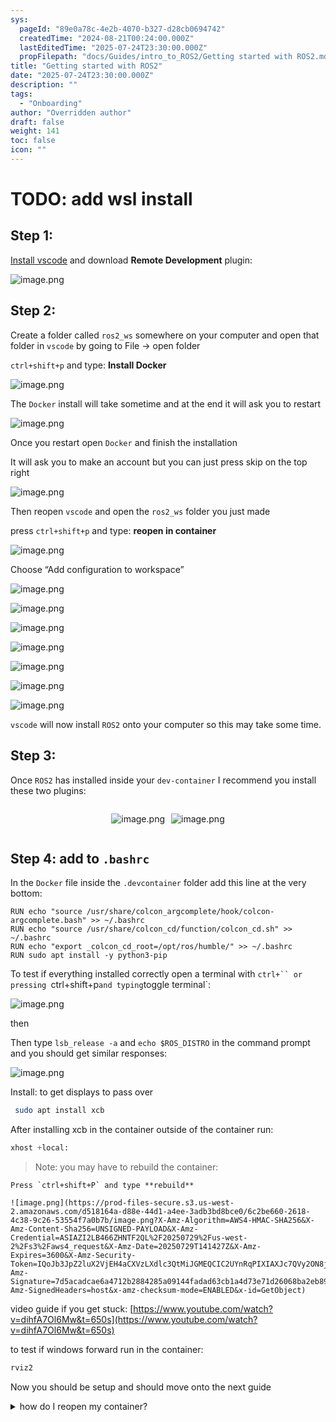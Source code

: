 ```yaml
---
sys:
  pageId: "89e0a78c-4e2b-4070-b327-d28cb0694742"
  createdTime: "2024-08-21T00:24:00.000Z"
  lastEditedTime: "2025-07-24T23:30:00.000Z"
  propFilepath: "docs/Guides/intro_to_ROS2/Getting started with ROS2.md"
title: "Getting started with ROS2"
date: "2025-07-24T23:30:00.000Z"
description: ""
tags:
  - "Onboarding"
author: "Overridden author"
draft: false
weight: 141
toc: false
icon: ""
---
```


# TODO: add wsl install

## Step 1:

[Install vscode](https://code.visualstudio.com/download) and download **Remote Development** plugin:

![image.png](https://prod-files-secure.s3.us-west-2.amazonaws.com/d518164a-d88e-44d1-a4ee-3adb3bd8bce0/efb52993-1881-4a40-b95e-6f020334f022/image.png?X-Amz-Algorithm=AWS4-HMAC-SHA256&X-Amz-Content-Sha256=UNSIGNED-PAYLOAD&X-Amz-Credential=ASIAZI2LB466VTDMYPXH%2F20250729%2Fus-west-2%2Fs3%2Faws4_request&X-Amz-Date=20250729T141420Z&X-Amz-Expires=3600&X-Amz-Security-Token=IQoJb3JpZ2luX2VjEH4aCXVzLXdlc3QtMiJHMEUCIQCPd%2FjQBjhyzadFWCTgH2Kdi6FhXnd64N7aQ4pKv88sOQIgYUZBQlalE6%2F6N6qqwWpNtdI9dQAn5ImzRQ4WPGgEbogqiAQIp%2F%2F%2F%2F%2F%2F%2F%2F%2F%2F%2FARAAGgw2Mzc0MjMxODM4MDUiDCOCHNT4wtKzvwt8fircA0l0de1AxskK2JUKAzfR6jtJUEXE4XFCMDOZRS5xoMiEteyyN9LRVCaApTXCDFOulnAY%2Ft6%2F6y3RlGE7%2Bdy1kPL3CkxBPc7dkyXPpi8%2F4g9Zevt5MLn%2F5gVlzgprD1asUZ7FMGxsVlnXxGnVVLLMrtZM%2FzMjMtmeaGLUubRRfLcVuzagEyGyf9l9LbDxx7Y%2FNVosO%2BuQfEbuP8tfnfODDUA%2FS98LNY%2F%2FN%2BzzssmqnJM7rddhMFtQulxGNlvTC9wEyt0xBVzOAX7BZM8bqwvuPvMFDjMre1RI0%2BlYJbOI%2BWHMPmYZdhKrllJiocu0SCc%2FpkhCgVKvtAxzbwxmq3upI5n4EamAKr5H5Ukr%2F%2FG2UQQh%2FaYPRcsSWhTRJY2ixRUkFayvjrMG%2FukVmGq%2BJPK8FAQS5CuIshuw4mtfdrkbkppnEIHQnBF%2BC56CLmsL1EH9gOf5eG9lj62XlndUPYjnqAmrFlo0miW6Krzs1Xccstvs3G8HeYpTx%2F%2FckgLuV8e9uImGHG4P%2FZJHPhwuqJIiT9DZ4VtF71LoANg3U0tzoSs2qw12ki0dQKDUJsRcJ1UyvWIYuZms44JbZshIbOxDEnHZismTg7ikg9sOR67r3N6inV8XCn7m0pTv34rrMKyZo8QGOqUBQXgiTHbPANIH%2FYNLG5Wm5XdAnpsNMAjLAkZ5f%2BVusTVdkiXU8xD%2F0fbwf2jp0%2FhD8iDT3qSA2nSToPibUumQaf%2B8Qy1yZE26%2FMw566qAy1duWhhgZJWxS4Kyo0GtmCdznBEb6FUlXA1ncGSTWcIX1ejq6FIssLxir0%2FFb6zJMmcBW4E5O0xFfJrrXWcnQraaGknLYFFDC%2BmxrGWVukFVtH5qOXcS&X-Amz-Signature=543c511e8fb9f3f6e034026c916c60ad7b2270815bbb6eb466464ba223da3473&X-Amz-SignedHeaders=host&x-amz-checksum-mode=ENABLED&x-id=GetObject)

## Step 2:

Create a folder called `ros2_ws` somewhere on your computer and open that folder in `vscode` by going to File → open folder 

`ctrl+shift+p` and type: **Install Docker**

![image.png](https://prod-files-secure.s3.us-west-2.amazonaws.com/d518164a-d88e-44d1-a4ee-3adb3bd8bce0/2269dc0e-1cd5-47ff-bceb-c04ad9b2eab0/image.png?X-Amz-Algorithm=AWS4-HMAC-SHA256&X-Amz-Content-Sha256=UNSIGNED-PAYLOAD&X-Amz-Credential=ASIAZI2LB466VTDMYPXH%2F20250729%2Fus-west-2%2Fs3%2Faws4_request&X-Amz-Date=20250729T141420Z&X-Amz-Expires=3600&X-Amz-Security-Token=IQoJb3JpZ2luX2VjEH4aCXVzLXdlc3QtMiJHMEUCIQCPd%2FjQBjhyzadFWCTgH2Kdi6FhXnd64N7aQ4pKv88sOQIgYUZBQlalE6%2F6N6qqwWpNtdI9dQAn5ImzRQ4WPGgEbogqiAQIp%2F%2F%2F%2F%2F%2F%2F%2F%2F%2F%2FARAAGgw2Mzc0MjMxODM4MDUiDCOCHNT4wtKzvwt8fircA0l0de1AxskK2JUKAzfR6jtJUEXE4XFCMDOZRS5xoMiEteyyN9LRVCaApTXCDFOulnAY%2Ft6%2F6y3RlGE7%2Bdy1kPL3CkxBPc7dkyXPpi8%2F4g9Zevt5MLn%2F5gVlzgprD1asUZ7FMGxsVlnXxGnVVLLMrtZM%2FzMjMtmeaGLUubRRfLcVuzagEyGyf9l9LbDxx7Y%2FNVosO%2BuQfEbuP8tfnfODDUA%2FS98LNY%2F%2FN%2BzzssmqnJM7rddhMFtQulxGNlvTC9wEyt0xBVzOAX7BZM8bqwvuPvMFDjMre1RI0%2BlYJbOI%2BWHMPmYZdhKrllJiocu0SCc%2FpkhCgVKvtAxzbwxmq3upI5n4EamAKr5H5Ukr%2F%2FG2UQQh%2FaYPRcsSWhTRJY2ixRUkFayvjrMG%2FukVmGq%2BJPK8FAQS5CuIshuw4mtfdrkbkppnEIHQnBF%2BC56CLmsL1EH9gOf5eG9lj62XlndUPYjnqAmrFlo0miW6Krzs1Xccstvs3G8HeYpTx%2F%2FckgLuV8e9uImGHG4P%2FZJHPhwuqJIiT9DZ4VtF71LoANg3U0tzoSs2qw12ki0dQKDUJsRcJ1UyvWIYuZms44JbZshIbOxDEnHZismTg7ikg9sOR67r3N6inV8XCn7m0pTv34rrMKyZo8QGOqUBQXgiTHbPANIH%2FYNLG5Wm5XdAnpsNMAjLAkZ5f%2BVusTVdkiXU8xD%2F0fbwf2jp0%2FhD8iDT3qSA2nSToPibUumQaf%2B8Qy1yZE26%2FMw566qAy1duWhhgZJWxS4Kyo0GtmCdznBEb6FUlXA1ncGSTWcIX1ejq6FIssLxir0%2FFb6zJMmcBW4E5O0xFfJrrXWcnQraaGknLYFFDC%2BmxrGWVukFVtH5qOXcS&X-Amz-Signature=df03db55a3adf6f0b63d38769bef68721542bea499eea797a433c14b87627c43&X-Amz-SignedHeaders=host&x-amz-checksum-mode=ENABLED&x-id=GetObject)

The `Docker` install will take sometime and at the end it will ask you to restart

![image.png](https://prod-files-secure.s3.us-west-2.amazonaws.com/d518164a-d88e-44d1-a4ee-3adb3bd8bce0/ed233f78-be33-4b1f-b89c-9c346c0e961e/image.png?X-Amz-Algorithm=AWS4-HMAC-SHA256&X-Amz-Content-Sha256=UNSIGNED-PAYLOAD&X-Amz-Credential=ASIAZI2LB466VTDMYPXH%2F20250729%2Fus-west-2%2Fs3%2Faws4_request&X-Amz-Date=20250729T141420Z&X-Amz-Expires=3600&X-Amz-Security-Token=IQoJb3JpZ2luX2VjEH4aCXVzLXdlc3QtMiJHMEUCIQCPd%2FjQBjhyzadFWCTgH2Kdi6FhXnd64N7aQ4pKv88sOQIgYUZBQlalE6%2F6N6qqwWpNtdI9dQAn5ImzRQ4WPGgEbogqiAQIp%2F%2F%2F%2F%2F%2F%2F%2F%2F%2F%2FARAAGgw2Mzc0MjMxODM4MDUiDCOCHNT4wtKzvwt8fircA0l0de1AxskK2JUKAzfR6jtJUEXE4XFCMDOZRS5xoMiEteyyN9LRVCaApTXCDFOulnAY%2Ft6%2F6y3RlGE7%2Bdy1kPL3CkxBPc7dkyXPpi8%2F4g9Zevt5MLn%2F5gVlzgprD1asUZ7FMGxsVlnXxGnVVLLMrtZM%2FzMjMtmeaGLUubRRfLcVuzagEyGyf9l9LbDxx7Y%2FNVosO%2BuQfEbuP8tfnfODDUA%2FS98LNY%2F%2FN%2BzzssmqnJM7rddhMFtQulxGNlvTC9wEyt0xBVzOAX7BZM8bqwvuPvMFDjMre1RI0%2BlYJbOI%2BWHMPmYZdhKrllJiocu0SCc%2FpkhCgVKvtAxzbwxmq3upI5n4EamAKr5H5Ukr%2F%2FG2UQQh%2FaYPRcsSWhTRJY2ixRUkFayvjrMG%2FukVmGq%2BJPK8FAQS5CuIshuw4mtfdrkbkppnEIHQnBF%2BC56CLmsL1EH9gOf5eG9lj62XlndUPYjnqAmrFlo0miW6Krzs1Xccstvs3G8HeYpTx%2F%2FckgLuV8e9uImGHG4P%2FZJHPhwuqJIiT9DZ4VtF71LoANg3U0tzoSs2qw12ki0dQKDUJsRcJ1UyvWIYuZms44JbZshIbOxDEnHZismTg7ikg9sOR67r3N6inV8XCn7m0pTv34rrMKyZo8QGOqUBQXgiTHbPANIH%2FYNLG5Wm5XdAnpsNMAjLAkZ5f%2BVusTVdkiXU8xD%2F0fbwf2jp0%2FhD8iDT3qSA2nSToPibUumQaf%2B8Qy1yZE26%2FMw566qAy1duWhhgZJWxS4Kyo0GtmCdznBEb6FUlXA1ncGSTWcIX1ejq6FIssLxir0%2FFb6zJMmcBW4E5O0xFfJrrXWcnQraaGknLYFFDC%2BmxrGWVukFVtH5qOXcS&X-Amz-Signature=5ad00127fc0a54b6c107e0cfc644b8fa80a2c982eda2a2e7cda11bad9b591dc0&X-Amz-SignedHeaders=host&x-amz-checksum-mode=ENABLED&x-id=GetObject)

Once you restart open `Docker` and finish the installation

It will ask you to make an account but you can just press skip on the top right

![image.png](https://prod-files-secure.s3.us-west-2.amazonaws.com/d518164a-d88e-44d1-a4ee-3adb3bd8bce0/21010ad9-1659-4fd9-9f59-9932a09b2a3d/image.png?X-Amz-Algorithm=AWS4-HMAC-SHA256&X-Amz-Content-Sha256=UNSIGNED-PAYLOAD&X-Amz-Credential=ASIAZI2LB466VTDMYPXH%2F20250729%2Fus-west-2%2Fs3%2Faws4_request&X-Amz-Date=20250729T141420Z&X-Amz-Expires=3600&X-Amz-Security-Token=IQoJb3JpZ2luX2VjEH4aCXVzLXdlc3QtMiJHMEUCIQCPd%2FjQBjhyzadFWCTgH2Kdi6FhXnd64N7aQ4pKv88sOQIgYUZBQlalE6%2F6N6qqwWpNtdI9dQAn5ImzRQ4WPGgEbogqiAQIp%2F%2F%2F%2F%2F%2F%2F%2F%2F%2F%2FARAAGgw2Mzc0MjMxODM4MDUiDCOCHNT4wtKzvwt8fircA0l0de1AxskK2JUKAzfR6jtJUEXE4XFCMDOZRS5xoMiEteyyN9LRVCaApTXCDFOulnAY%2Ft6%2F6y3RlGE7%2Bdy1kPL3CkxBPc7dkyXPpi8%2F4g9Zevt5MLn%2F5gVlzgprD1asUZ7FMGxsVlnXxGnVVLLMrtZM%2FzMjMtmeaGLUubRRfLcVuzagEyGyf9l9LbDxx7Y%2FNVosO%2BuQfEbuP8tfnfODDUA%2FS98LNY%2F%2FN%2BzzssmqnJM7rddhMFtQulxGNlvTC9wEyt0xBVzOAX7BZM8bqwvuPvMFDjMre1RI0%2BlYJbOI%2BWHMPmYZdhKrllJiocu0SCc%2FpkhCgVKvtAxzbwxmq3upI5n4EamAKr5H5Ukr%2F%2FG2UQQh%2FaYPRcsSWhTRJY2ixRUkFayvjrMG%2FukVmGq%2BJPK8FAQS5CuIshuw4mtfdrkbkppnEIHQnBF%2BC56CLmsL1EH9gOf5eG9lj62XlndUPYjnqAmrFlo0miW6Krzs1Xccstvs3G8HeYpTx%2F%2FckgLuV8e9uImGHG4P%2FZJHPhwuqJIiT9DZ4VtF71LoANg3U0tzoSs2qw12ki0dQKDUJsRcJ1UyvWIYuZms44JbZshIbOxDEnHZismTg7ikg9sOR67r3N6inV8XCn7m0pTv34rrMKyZo8QGOqUBQXgiTHbPANIH%2FYNLG5Wm5XdAnpsNMAjLAkZ5f%2BVusTVdkiXU8xD%2F0fbwf2jp0%2FhD8iDT3qSA2nSToPibUumQaf%2B8Qy1yZE26%2FMw566qAy1duWhhgZJWxS4Kyo0GtmCdznBEb6FUlXA1ncGSTWcIX1ejq6FIssLxir0%2FFb6zJMmcBW4E5O0xFfJrrXWcnQraaGknLYFFDC%2BmxrGWVukFVtH5qOXcS&X-Amz-Signature=583e3633c39d726483190143d3ab5047233ae1cf212082fa446da5340b080903&X-Amz-SignedHeaders=host&x-amz-checksum-mode=ENABLED&x-id=GetObject)

Then reopen `vscode` and open the `ros2_ws` folder you just made

press `ctrl+shift+p` and type: **reopen in container**

![image.png](https://prod-files-secure.s3.us-west-2.amazonaws.com/d518164a-d88e-44d1-a4ee-3adb3bd8bce0/4e93b8c2-41ad-488c-8095-c74205196118/image.png?X-Amz-Algorithm=AWS4-HMAC-SHA256&X-Amz-Content-Sha256=UNSIGNED-PAYLOAD&X-Amz-Credential=ASIAZI2LB466VTDMYPXH%2F20250729%2Fus-west-2%2Fs3%2Faws4_request&X-Amz-Date=20250729T141420Z&X-Amz-Expires=3600&X-Amz-Security-Token=IQoJb3JpZ2luX2VjEH4aCXVzLXdlc3QtMiJHMEUCIQCPd%2FjQBjhyzadFWCTgH2Kdi6FhXnd64N7aQ4pKv88sOQIgYUZBQlalE6%2F6N6qqwWpNtdI9dQAn5ImzRQ4WPGgEbogqiAQIp%2F%2F%2F%2F%2F%2F%2F%2F%2F%2F%2FARAAGgw2Mzc0MjMxODM4MDUiDCOCHNT4wtKzvwt8fircA0l0de1AxskK2JUKAzfR6jtJUEXE4XFCMDOZRS5xoMiEteyyN9LRVCaApTXCDFOulnAY%2Ft6%2F6y3RlGE7%2Bdy1kPL3CkxBPc7dkyXPpi8%2F4g9Zevt5MLn%2F5gVlzgprD1asUZ7FMGxsVlnXxGnVVLLMrtZM%2FzMjMtmeaGLUubRRfLcVuzagEyGyf9l9LbDxx7Y%2FNVosO%2BuQfEbuP8tfnfODDUA%2FS98LNY%2F%2FN%2BzzssmqnJM7rddhMFtQulxGNlvTC9wEyt0xBVzOAX7BZM8bqwvuPvMFDjMre1RI0%2BlYJbOI%2BWHMPmYZdhKrllJiocu0SCc%2FpkhCgVKvtAxzbwxmq3upI5n4EamAKr5H5Ukr%2F%2FG2UQQh%2FaYPRcsSWhTRJY2ixRUkFayvjrMG%2FukVmGq%2BJPK8FAQS5CuIshuw4mtfdrkbkppnEIHQnBF%2BC56CLmsL1EH9gOf5eG9lj62XlndUPYjnqAmrFlo0miW6Krzs1Xccstvs3G8HeYpTx%2F%2FckgLuV8e9uImGHG4P%2FZJHPhwuqJIiT9DZ4VtF71LoANg3U0tzoSs2qw12ki0dQKDUJsRcJ1UyvWIYuZms44JbZshIbOxDEnHZismTg7ikg9sOR67r3N6inV8XCn7m0pTv34rrMKyZo8QGOqUBQXgiTHbPANIH%2FYNLG5Wm5XdAnpsNMAjLAkZ5f%2BVusTVdkiXU8xD%2F0fbwf2jp0%2FhD8iDT3qSA2nSToPibUumQaf%2B8Qy1yZE26%2FMw566qAy1duWhhgZJWxS4Kyo0GtmCdznBEb6FUlXA1ncGSTWcIX1ejq6FIssLxir0%2FFb6zJMmcBW4E5O0xFfJrrXWcnQraaGknLYFFDC%2BmxrGWVukFVtH5qOXcS&X-Amz-Signature=0676241c6574961bb96e5a3956718e31f5adbcf2d78ed989f27c6e5d0ceed1b5&X-Amz-SignedHeaders=host&x-amz-checksum-mode=ENABLED&x-id=GetObject)

Choose “Add configuration to workspace”

![image.png](https://prod-files-secure.s3.us-west-2.amazonaws.com/d518164a-d88e-44d1-a4ee-3adb3bd8bce0/9560b282-5060-4989-ba37-97e7b2c22476/image.png?X-Amz-Algorithm=AWS4-HMAC-SHA256&X-Amz-Content-Sha256=UNSIGNED-PAYLOAD&X-Amz-Credential=ASIAZI2LB466VTDMYPXH%2F20250729%2Fus-west-2%2Fs3%2Faws4_request&X-Amz-Date=20250729T141420Z&X-Amz-Expires=3600&X-Amz-Security-Token=IQoJb3JpZ2luX2VjEH4aCXVzLXdlc3QtMiJHMEUCIQCPd%2FjQBjhyzadFWCTgH2Kdi6FhXnd64N7aQ4pKv88sOQIgYUZBQlalE6%2F6N6qqwWpNtdI9dQAn5ImzRQ4WPGgEbogqiAQIp%2F%2F%2F%2F%2F%2F%2F%2F%2F%2F%2FARAAGgw2Mzc0MjMxODM4MDUiDCOCHNT4wtKzvwt8fircA0l0de1AxskK2JUKAzfR6jtJUEXE4XFCMDOZRS5xoMiEteyyN9LRVCaApTXCDFOulnAY%2Ft6%2F6y3RlGE7%2Bdy1kPL3CkxBPc7dkyXPpi8%2F4g9Zevt5MLn%2F5gVlzgprD1asUZ7FMGxsVlnXxGnVVLLMrtZM%2FzMjMtmeaGLUubRRfLcVuzagEyGyf9l9LbDxx7Y%2FNVosO%2BuQfEbuP8tfnfODDUA%2FS98LNY%2F%2FN%2BzzssmqnJM7rddhMFtQulxGNlvTC9wEyt0xBVzOAX7BZM8bqwvuPvMFDjMre1RI0%2BlYJbOI%2BWHMPmYZdhKrllJiocu0SCc%2FpkhCgVKvtAxzbwxmq3upI5n4EamAKr5H5Ukr%2F%2FG2UQQh%2FaYPRcsSWhTRJY2ixRUkFayvjrMG%2FukVmGq%2BJPK8FAQS5CuIshuw4mtfdrkbkppnEIHQnBF%2BC56CLmsL1EH9gOf5eG9lj62XlndUPYjnqAmrFlo0miW6Krzs1Xccstvs3G8HeYpTx%2F%2FckgLuV8e9uImGHG4P%2FZJHPhwuqJIiT9DZ4VtF71LoANg3U0tzoSs2qw12ki0dQKDUJsRcJ1UyvWIYuZms44JbZshIbOxDEnHZismTg7ikg9sOR67r3N6inV8XCn7m0pTv34rrMKyZo8QGOqUBQXgiTHbPANIH%2FYNLG5Wm5XdAnpsNMAjLAkZ5f%2BVusTVdkiXU8xD%2F0fbwf2jp0%2FhD8iDT3qSA2nSToPibUumQaf%2B8Qy1yZE26%2FMw566qAy1duWhhgZJWxS4Kyo0GtmCdznBEb6FUlXA1ncGSTWcIX1ejq6FIssLxir0%2FFb6zJMmcBW4E5O0xFfJrrXWcnQraaGknLYFFDC%2BmxrGWVukFVtH5qOXcS&X-Amz-Signature=f7dce7a5b9400cc8075227f1c04628c80300f667dafed45fb5c984c4c46b1165&X-Amz-SignedHeaders=host&x-amz-checksum-mode=ENABLED&x-id=GetObject)

![image.png](https://prod-files-secure.s3.us-west-2.amazonaws.com/d518164a-d88e-44d1-a4ee-3adb3bd8bce0/2ee63f81-886b-48e8-a553-dc6e5eac99e4/image.png?X-Amz-Algorithm=AWS4-HMAC-SHA256&X-Amz-Content-Sha256=UNSIGNED-PAYLOAD&X-Amz-Credential=ASIAZI2LB466VTDMYPXH%2F20250729%2Fus-west-2%2Fs3%2Faws4_request&X-Amz-Date=20250729T141420Z&X-Amz-Expires=3600&X-Amz-Security-Token=IQoJb3JpZ2luX2VjEH4aCXVzLXdlc3QtMiJHMEUCIQCPd%2FjQBjhyzadFWCTgH2Kdi6FhXnd64N7aQ4pKv88sOQIgYUZBQlalE6%2F6N6qqwWpNtdI9dQAn5ImzRQ4WPGgEbogqiAQIp%2F%2F%2F%2F%2F%2F%2F%2F%2F%2F%2FARAAGgw2Mzc0MjMxODM4MDUiDCOCHNT4wtKzvwt8fircA0l0de1AxskK2JUKAzfR6jtJUEXE4XFCMDOZRS5xoMiEteyyN9LRVCaApTXCDFOulnAY%2Ft6%2F6y3RlGE7%2Bdy1kPL3CkxBPc7dkyXPpi8%2F4g9Zevt5MLn%2F5gVlzgprD1asUZ7FMGxsVlnXxGnVVLLMrtZM%2FzMjMtmeaGLUubRRfLcVuzagEyGyf9l9LbDxx7Y%2FNVosO%2BuQfEbuP8tfnfODDUA%2FS98LNY%2F%2FN%2BzzssmqnJM7rddhMFtQulxGNlvTC9wEyt0xBVzOAX7BZM8bqwvuPvMFDjMre1RI0%2BlYJbOI%2BWHMPmYZdhKrllJiocu0SCc%2FpkhCgVKvtAxzbwxmq3upI5n4EamAKr5H5Ukr%2F%2FG2UQQh%2FaYPRcsSWhTRJY2ixRUkFayvjrMG%2FukVmGq%2BJPK8FAQS5CuIshuw4mtfdrkbkppnEIHQnBF%2BC56CLmsL1EH9gOf5eG9lj62XlndUPYjnqAmrFlo0miW6Krzs1Xccstvs3G8HeYpTx%2F%2FckgLuV8e9uImGHG4P%2FZJHPhwuqJIiT9DZ4VtF71LoANg3U0tzoSs2qw12ki0dQKDUJsRcJ1UyvWIYuZms44JbZshIbOxDEnHZismTg7ikg9sOR67r3N6inV8XCn7m0pTv34rrMKyZo8QGOqUBQXgiTHbPANIH%2FYNLG5Wm5XdAnpsNMAjLAkZ5f%2BVusTVdkiXU8xD%2F0fbwf2jp0%2FhD8iDT3qSA2nSToPibUumQaf%2B8Qy1yZE26%2FMw566qAy1duWhhgZJWxS4Kyo0GtmCdznBEb6FUlXA1ncGSTWcIX1ejq6FIssLxir0%2FFb6zJMmcBW4E5O0xFfJrrXWcnQraaGknLYFFDC%2BmxrGWVukFVtH5qOXcS&X-Amz-Signature=2238c73d612eb05f73a486b69b383087c17fc71a8d87d5d61f19d1ade8cef563&X-Amz-SignedHeaders=host&x-amz-checksum-mode=ENABLED&x-id=GetObject)

![image.png](https://prod-files-secure.s3.us-west-2.amazonaws.com/d518164a-d88e-44d1-a4ee-3adb3bd8bce0/e0fd626c-c8b6-4b2c-95d1-fa4c26514504/image.png?X-Amz-Algorithm=AWS4-HMAC-SHA256&X-Amz-Content-Sha256=UNSIGNED-PAYLOAD&X-Amz-Credential=ASIAZI2LB466VTDMYPXH%2F20250729%2Fus-west-2%2Fs3%2Faws4_request&X-Amz-Date=20250729T141420Z&X-Amz-Expires=3600&X-Amz-Security-Token=IQoJb3JpZ2luX2VjEH4aCXVzLXdlc3QtMiJHMEUCIQCPd%2FjQBjhyzadFWCTgH2Kdi6FhXnd64N7aQ4pKv88sOQIgYUZBQlalE6%2F6N6qqwWpNtdI9dQAn5ImzRQ4WPGgEbogqiAQIp%2F%2F%2F%2F%2F%2F%2F%2F%2F%2F%2FARAAGgw2Mzc0MjMxODM4MDUiDCOCHNT4wtKzvwt8fircA0l0de1AxskK2JUKAzfR6jtJUEXE4XFCMDOZRS5xoMiEteyyN9LRVCaApTXCDFOulnAY%2Ft6%2F6y3RlGE7%2Bdy1kPL3CkxBPc7dkyXPpi8%2F4g9Zevt5MLn%2F5gVlzgprD1asUZ7FMGxsVlnXxGnVVLLMrtZM%2FzMjMtmeaGLUubRRfLcVuzagEyGyf9l9LbDxx7Y%2FNVosO%2BuQfEbuP8tfnfODDUA%2FS98LNY%2F%2FN%2BzzssmqnJM7rddhMFtQulxGNlvTC9wEyt0xBVzOAX7BZM8bqwvuPvMFDjMre1RI0%2BlYJbOI%2BWHMPmYZdhKrllJiocu0SCc%2FpkhCgVKvtAxzbwxmq3upI5n4EamAKr5H5Ukr%2F%2FG2UQQh%2FaYPRcsSWhTRJY2ixRUkFayvjrMG%2FukVmGq%2BJPK8FAQS5CuIshuw4mtfdrkbkppnEIHQnBF%2BC56CLmsL1EH9gOf5eG9lj62XlndUPYjnqAmrFlo0miW6Krzs1Xccstvs3G8HeYpTx%2F%2FckgLuV8e9uImGHG4P%2FZJHPhwuqJIiT9DZ4VtF71LoANg3U0tzoSs2qw12ki0dQKDUJsRcJ1UyvWIYuZms44JbZshIbOxDEnHZismTg7ikg9sOR67r3N6inV8XCn7m0pTv34rrMKyZo8QGOqUBQXgiTHbPANIH%2FYNLG5Wm5XdAnpsNMAjLAkZ5f%2BVusTVdkiXU8xD%2F0fbwf2jp0%2FhD8iDT3qSA2nSToPibUumQaf%2B8Qy1yZE26%2FMw566qAy1duWhhgZJWxS4Kyo0GtmCdznBEb6FUlXA1ncGSTWcIX1ejq6FIssLxir0%2FFb6zJMmcBW4E5O0xFfJrrXWcnQraaGknLYFFDC%2BmxrGWVukFVtH5qOXcS&X-Amz-Signature=08048b14a00c5c5ad16368ed95bf456c5b9a93abc6e070df2d5e8a148478090a&X-Amz-SignedHeaders=host&x-amz-checksum-mode=ENABLED&x-id=GetObject)

![image.png](https://prod-files-secure.s3.us-west-2.amazonaws.com/d518164a-d88e-44d1-a4ee-3adb3bd8bce0/a2e13f50-d2ab-4719-a4c2-7ced634bfc9d/image.png?X-Amz-Algorithm=AWS4-HMAC-SHA256&X-Amz-Content-Sha256=UNSIGNED-PAYLOAD&X-Amz-Credential=ASIAZI2LB466VTDMYPXH%2F20250729%2Fus-west-2%2Fs3%2Faws4_request&X-Amz-Date=20250729T141420Z&X-Amz-Expires=3600&X-Amz-Security-Token=IQoJb3JpZ2luX2VjEH4aCXVzLXdlc3QtMiJHMEUCIQCPd%2FjQBjhyzadFWCTgH2Kdi6FhXnd64N7aQ4pKv88sOQIgYUZBQlalE6%2F6N6qqwWpNtdI9dQAn5ImzRQ4WPGgEbogqiAQIp%2F%2F%2F%2F%2F%2F%2F%2F%2F%2F%2FARAAGgw2Mzc0MjMxODM4MDUiDCOCHNT4wtKzvwt8fircA0l0de1AxskK2JUKAzfR6jtJUEXE4XFCMDOZRS5xoMiEteyyN9LRVCaApTXCDFOulnAY%2Ft6%2F6y3RlGE7%2Bdy1kPL3CkxBPc7dkyXPpi8%2F4g9Zevt5MLn%2F5gVlzgprD1asUZ7FMGxsVlnXxGnVVLLMrtZM%2FzMjMtmeaGLUubRRfLcVuzagEyGyf9l9LbDxx7Y%2FNVosO%2BuQfEbuP8tfnfODDUA%2FS98LNY%2F%2FN%2BzzssmqnJM7rddhMFtQulxGNlvTC9wEyt0xBVzOAX7BZM8bqwvuPvMFDjMre1RI0%2BlYJbOI%2BWHMPmYZdhKrllJiocu0SCc%2FpkhCgVKvtAxzbwxmq3upI5n4EamAKr5H5Ukr%2F%2FG2UQQh%2FaYPRcsSWhTRJY2ixRUkFayvjrMG%2FukVmGq%2BJPK8FAQS5CuIshuw4mtfdrkbkppnEIHQnBF%2BC56CLmsL1EH9gOf5eG9lj62XlndUPYjnqAmrFlo0miW6Krzs1Xccstvs3G8HeYpTx%2F%2FckgLuV8e9uImGHG4P%2FZJHPhwuqJIiT9DZ4VtF71LoANg3U0tzoSs2qw12ki0dQKDUJsRcJ1UyvWIYuZms44JbZshIbOxDEnHZismTg7ikg9sOR67r3N6inV8XCn7m0pTv34rrMKyZo8QGOqUBQXgiTHbPANIH%2FYNLG5Wm5XdAnpsNMAjLAkZ5f%2BVusTVdkiXU8xD%2F0fbwf2jp0%2FhD8iDT3qSA2nSToPibUumQaf%2B8Qy1yZE26%2FMw566qAy1duWhhgZJWxS4Kyo0GtmCdznBEb6FUlXA1ncGSTWcIX1ejq6FIssLxir0%2FFb6zJMmcBW4E5O0xFfJrrXWcnQraaGknLYFFDC%2BmxrGWVukFVtH5qOXcS&X-Amz-Signature=c64eae24315475fc9727682b655f2aca1465ab5be18b815602d3c2850113b171&X-Amz-SignedHeaders=host&x-amz-checksum-mode=ENABLED&x-id=GetObject)

![image.png](https://prod-files-secure.s3.us-west-2.amazonaws.com/d518164a-d88e-44d1-a4ee-3adb3bd8bce0/6cc478ad-aaba-4bf7-9fcc-403277ab896c/image.png?X-Amz-Algorithm=AWS4-HMAC-SHA256&X-Amz-Content-Sha256=UNSIGNED-PAYLOAD&X-Amz-Credential=ASIAZI2LB466VTDMYPXH%2F20250729%2Fus-west-2%2Fs3%2Faws4_request&X-Amz-Date=20250729T141420Z&X-Amz-Expires=3600&X-Amz-Security-Token=IQoJb3JpZ2luX2VjEH4aCXVzLXdlc3QtMiJHMEUCIQCPd%2FjQBjhyzadFWCTgH2Kdi6FhXnd64N7aQ4pKv88sOQIgYUZBQlalE6%2F6N6qqwWpNtdI9dQAn5ImzRQ4WPGgEbogqiAQIp%2F%2F%2F%2F%2F%2F%2F%2F%2F%2F%2FARAAGgw2Mzc0MjMxODM4MDUiDCOCHNT4wtKzvwt8fircA0l0de1AxskK2JUKAzfR6jtJUEXE4XFCMDOZRS5xoMiEteyyN9LRVCaApTXCDFOulnAY%2Ft6%2F6y3RlGE7%2Bdy1kPL3CkxBPc7dkyXPpi8%2F4g9Zevt5MLn%2F5gVlzgprD1asUZ7FMGxsVlnXxGnVVLLMrtZM%2FzMjMtmeaGLUubRRfLcVuzagEyGyf9l9LbDxx7Y%2FNVosO%2BuQfEbuP8tfnfODDUA%2FS98LNY%2F%2FN%2BzzssmqnJM7rddhMFtQulxGNlvTC9wEyt0xBVzOAX7BZM8bqwvuPvMFDjMre1RI0%2BlYJbOI%2BWHMPmYZdhKrllJiocu0SCc%2FpkhCgVKvtAxzbwxmq3upI5n4EamAKr5H5Ukr%2F%2FG2UQQh%2FaYPRcsSWhTRJY2ixRUkFayvjrMG%2FukVmGq%2BJPK8FAQS5CuIshuw4mtfdrkbkppnEIHQnBF%2BC56CLmsL1EH9gOf5eG9lj62XlndUPYjnqAmrFlo0miW6Krzs1Xccstvs3G8HeYpTx%2F%2FckgLuV8e9uImGHG4P%2FZJHPhwuqJIiT9DZ4VtF71LoANg3U0tzoSs2qw12ki0dQKDUJsRcJ1UyvWIYuZms44JbZshIbOxDEnHZismTg7ikg9sOR67r3N6inV8XCn7m0pTv34rrMKyZo8QGOqUBQXgiTHbPANIH%2FYNLG5Wm5XdAnpsNMAjLAkZ5f%2BVusTVdkiXU8xD%2F0fbwf2jp0%2FhD8iDT3qSA2nSToPibUumQaf%2B8Qy1yZE26%2FMw566qAy1duWhhgZJWxS4Kyo0GtmCdznBEb6FUlXA1ncGSTWcIX1ejq6FIssLxir0%2FFb6zJMmcBW4E5O0xFfJrrXWcnQraaGknLYFFDC%2BmxrGWVukFVtH5qOXcS&X-Amz-Signature=087eab184b9639011f6ff22a1becde3f42ca68f221049b48c47607fb13a96346&X-Amz-SignedHeaders=host&x-amz-checksum-mode=ENABLED&x-id=GetObject)

![image.png](https://prod-files-secure.s3.us-west-2.amazonaws.com/d518164a-d88e-44d1-a4ee-3adb3bd8bce0/53255b28-f75e-430f-b9e3-c0ac8577e42b/image.png?X-Amz-Algorithm=AWS4-HMAC-SHA256&X-Amz-Content-Sha256=UNSIGNED-PAYLOAD&X-Amz-Credential=ASIAZI2LB466VTDMYPXH%2F20250729%2Fus-west-2%2Fs3%2Faws4_request&X-Amz-Date=20250729T141420Z&X-Amz-Expires=3600&X-Amz-Security-Token=IQoJb3JpZ2luX2VjEH4aCXVzLXdlc3QtMiJHMEUCIQCPd%2FjQBjhyzadFWCTgH2Kdi6FhXnd64N7aQ4pKv88sOQIgYUZBQlalE6%2F6N6qqwWpNtdI9dQAn5ImzRQ4WPGgEbogqiAQIp%2F%2F%2F%2F%2F%2F%2F%2F%2F%2F%2FARAAGgw2Mzc0MjMxODM4MDUiDCOCHNT4wtKzvwt8fircA0l0de1AxskK2JUKAzfR6jtJUEXE4XFCMDOZRS5xoMiEteyyN9LRVCaApTXCDFOulnAY%2Ft6%2F6y3RlGE7%2Bdy1kPL3CkxBPc7dkyXPpi8%2F4g9Zevt5MLn%2F5gVlzgprD1asUZ7FMGxsVlnXxGnVVLLMrtZM%2FzMjMtmeaGLUubRRfLcVuzagEyGyf9l9LbDxx7Y%2FNVosO%2BuQfEbuP8tfnfODDUA%2FS98LNY%2F%2FN%2BzzssmqnJM7rddhMFtQulxGNlvTC9wEyt0xBVzOAX7BZM8bqwvuPvMFDjMre1RI0%2BlYJbOI%2BWHMPmYZdhKrllJiocu0SCc%2FpkhCgVKvtAxzbwxmq3upI5n4EamAKr5H5Ukr%2F%2FG2UQQh%2FaYPRcsSWhTRJY2ixRUkFayvjrMG%2FukVmGq%2BJPK8FAQS5CuIshuw4mtfdrkbkppnEIHQnBF%2BC56CLmsL1EH9gOf5eG9lj62XlndUPYjnqAmrFlo0miW6Krzs1Xccstvs3G8HeYpTx%2F%2FckgLuV8e9uImGHG4P%2FZJHPhwuqJIiT9DZ4VtF71LoANg3U0tzoSs2qw12ki0dQKDUJsRcJ1UyvWIYuZms44JbZshIbOxDEnHZismTg7ikg9sOR67r3N6inV8XCn7m0pTv34rrMKyZo8QGOqUBQXgiTHbPANIH%2FYNLG5Wm5XdAnpsNMAjLAkZ5f%2BVusTVdkiXU8xD%2F0fbwf2jp0%2FhD8iDT3qSA2nSToPibUumQaf%2B8Qy1yZE26%2FMw566qAy1duWhhgZJWxS4Kyo0GtmCdznBEb6FUlXA1ncGSTWcIX1ejq6FIssLxir0%2FFb6zJMmcBW4E5O0xFfJrrXWcnQraaGknLYFFDC%2BmxrGWVukFVtH5qOXcS&X-Amz-Signature=d215a956c19bba51047b240d84e491ad200c841cf9fb2d6a9d39ca919fc68cc4&X-Amz-SignedHeaders=host&x-amz-checksum-mode=ENABLED&x-id=GetObject)

![image.png](https://prod-files-secure.s3.us-west-2.amazonaws.com/d518164a-d88e-44d1-a4ee-3adb3bd8bce0/7c562767-5af9-4ffb-97d1-327bcdf4ee00/image.png?X-Amz-Algorithm=AWS4-HMAC-SHA256&X-Amz-Content-Sha256=UNSIGNED-PAYLOAD&X-Amz-Credential=ASIAZI2LB466VTDMYPXH%2F20250729%2Fus-west-2%2Fs3%2Faws4_request&X-Amz-Date=20250729T141420Z&X-Amz-Expires=3600&X-Amz-Security-Token=IQoJb3JpZ2luX2VjEH4aCXVzLXdlc3QtMiJHMEUCIQCPd%2FjQBjhyzadFWCTgH2Kdi6FhXnd64N7aQ4pKv88sOQIgYUZBQlalE6%2F6N6qqwWpNtdI9dQAn5ImzRQ4WPGgEbogqiAQIp%2F%2F%2F%2F%2F%2F%2F%2F%2F%2F%2FARAAGgw2Mzc0MjMxODM4MDUiDCOCHNT4wtKzvwt8fircA0l0de1AxskK2JUKAzfR6jtJUEXE4XFCMDOZRS5xoMiEteyyN9LRVCaApTXCDFOulnAY%2Ft6%2F6y3RlGE7%2Bdy1kPL3CkxBPc7dkyXPpi8%2F4g9Zevt5MLn%2F5gVlzgprD1asUZ7FMGxsVlnXxGnVVLLMrtZM%2FzMjMtmeaGLUubRRfLcVuzagEyGyf9l9LbDxx7Y%2FNVosO%2BuQfEbuP8tfnfODDUA%2FS98LNY%2F%2FN%2BzzssmqnJM7rddhMFtQulxGNlvTC9wEyt0xBVzOAX7BZM8bqwvuPvMFDjMre1RI0%2BlYJbOI%2BWHMPmYZdhKrllJiocu0SCc%2FpkhCgVKvtAxzbwxmq3upI5n4EamAKr5H5Ukr%2F%2FG2UQQh%2FaYPRcsSWhTRJY2ixRUkFayvjrMG%2FukVmGq%2BJPK8FAQS5CuIshuw4mtfdrkbkppnEIHQnBF%2BC56CLmsL1EH9gOf5eG9lj62XlndUPYjnqAmrFlo0miW6Krzs1Xccstvs3G8HeYpTx%2F%2FckgLuV8e9uImGHG4P%2FZJHPhwuqJIiT9DZ4VtF71LoANg3U0tzoSs2qw12ki0dQKDUJsRcJ1UyvWIYuZms44JbZshIbOxDEnHZismTg7ikg9sOR67r3N6inV8XCn7m0pTv34rrMKyZo8QGOqUBQXgiTHbPANIH%2FYNLG5Wm5XdAnpsNMAjLAkZ5f%2BVusTVdkiXU8xD%2F0fbwf2jp0%2FhD8iDT3qSA2nSToPibUumQaf%2B8Qy1yZE26%2FMw566qAy1duWhhgZJWxS4Kyo0GtmCdznBEb6FUlXA1ncGSTWcIX1ejq6FIssLxir0%2FFb6zJMmcBW4E5O0xFfJrrXWcnQraaGknLYFFDC%2BmxrGWVukFVtH5qOXcS&X-Amz-Signature=e0c3253860e73b471c48555918f4bf7a94eb19668500445f6f5b1b2be6a2cf5c&X-Amz-SignedHeaders=host&x-amz-checksum-mode=ENABLED&x-id=GetObject)

`vscode` will now install `ROS2` onto your computer so this may take some time.

## Step 3:

Once `ROS2` has installed inside your `dev-container` I recommend you install these two plugins:

<div style="display: flex;flex-direction: row; column-gap:10px; max-width: 630px;justify-content: center;">
<div>

![image.png](https://prod-files-secure.s3.us-west-2.amazonaws.com/d518164a-d88e-44d1-a4ee-3adb3bd8bce0/3fc3d550-5a54-4ba1-ba6b-faa01cdb7369/image.png?X-Amz-Algorithm=AWS4-HMAC-SHA256&X-Amz-Content-Sha256=UNSIGNED-PAYLOAD&X-Amz-Credential=ASIAZI2LB466WFY2TNAJ%2F20250729%2Fus-west-2%2Fs3%2Faws4_request&X-Amz-Date=20250729T141424Z&X-Amz-Expires=3600&X-Amz-Security-Token=IQoJb3JpZ2luX2VjEH4aCXVzLXdlc3QtMiJFMEMCIGgMMKaIUsbFkFTLaq4bCXBIQBYW7OYiPJCyJv6AJyg%2FAh8%2B%2Bs4ai6RqxFAYuc86VMIqKpHnnoNVQ0Aa3ezdBg%2BRKogECKb%2F%2F%2F%2F%2F%2F%2F%2F%2F%2FwEQABoMNjM3NDIzMTgzODA1IgztROcj3q2vVUYsg24q3APJ1%2Fiuub%2Fb8yWA6SN4xckQEqJmNBfkzeLVt48LWm8wyHQeXh9Dbe7aMniG91UwpQHiLhh011SyFArX1apeT6n3cvvg4Z%2BgccNin%2FLkZ0GCMK01B9B%2Fe%2Bj06zJ%2FnkrcCdUhkkxim4DYFYs5bJy1nBxggQDUyvfwJy21RyawkI5RwGBJf4ZA0GfIEZVvc15Cu22M2KeOPGtDjTtm1FvT%2BMZzlkUKefzcT5GiQTpAsw6eJZWf4%2BMsF4jid6XEybcZbndmc387IkV9TpSgmBWWBIH2FRUpOZGECrzAEc0Vozh8d6RbrvAP4t2KF7x0YeC0TBQZVeufse%2BK%2BwkO4%2BqV30OQnYb5ek0RwZ%2FMVBjnizLqyYSbFAdb%2Fcm7k%2Br%2B0w8yimw7r3OlrOj0cB5LCWZfw45hcrSiUvdksOsDCMqd1yP9%2BtwzmN1mhCJnXh7cKnsbZ615WMaT9jsSNZAVjcZIsf0JdrlnZuJcTbQxN2R0rf10%2FnHkPFb%2F0F4jYaY7TUN9fvvVcrWW9jfVSupiTeIsQ26o9ArQo0ZY74E96IRT1a2lpHDcb5nuo9jdwNnX%2FTmIPCuWeuQN8%2FVNKW7XF5hXwCfNBEI6KPrBVUmtvo%2FL%2FrmT2kPKQkj9OUImOwq9kDDsmKPEBjqnAUGg81Iml%2BphNvfuotO3Fx8aauxu9NxtuF91g8ZhLds1ctaf07fsPb7%2BtcyLkgbc4h8Qp6kQnLt%2BNmOB03B5ZBpAbJEqzIlfT9OjYnQr38GmgPDeMWgObtxH%2FHqG4pbuFCZ7cm5N3aSLGgsNc%2FPEy46MwNALHnuaoJFQFlZ3kaojwBb2yzFJbZiodswuJ%2B7Jcj1a%2BQJnWK8rm3jDjGfAA9rvHL%2BH%2BwRC&X-Amz-Signature=f05949dd7500118e1e17cc90d62149f4e31f4b07e692d74b9f519131430457ff&X-Amz-SignedHeaders=host&x-amz-checksum-mode=ENABLED&x-id=GetObject)

</div>
<div>

![image.png](https://prod-files-secure.s3.us-west-2.amazonaws.com/d518164a-d88e-44d1-a4ee-3adb3bd8bce0/d994cc66-13c2-4093-a5a3-f84cf4601a82/image.png?X-Amz-Algorithm=AWS4-HMAC-SHA256&X-Amz-Content-Sha256=UNSIGNED-PAYLOAD&X-Amz-Credential=ASIAZI2LB466XCU5WVTC%2F20250729%2Fus-west-2%2Fs3%2Faws4_request&X-Amz-Date=20250729T141425Z&X-Amz-Expires=3600&X-Amz-Security-Token=IQoJb3JpZ2luX2VjEH4aCXVzLXdlc3QtMiJIMEYCIQC0FIWxZ%2BWMZcteG7l1gLK4PXBuUx%2F61k82T8WRRD%2BwmAIhANGjOibyWMia3I2oZbj7Fv%2B3qmrBl1btiBtWp97%2Bpd6%2BKogECKf%2F%2F%2F%2F%2F%2F%2F%2F%2F%2FwEQABoMNjM3NDIzMTgzODA1Igx1zso%2FGSSIm2%2FtNdsq3APzkIUQsBPfCXz18Rmr7qGDi2MPBQi%2Fee3C2msoHZTB11a3EdB2LPMQU%2FMagg7wzYDGko2VaoQm%2B5UERokuGm2OJDW5%2BbQQm2EFQMdA8H8CUyLJYisKo04Wo%2BblPAHXVbsF5FGCcD4W%2B%2Bb%2BlSNg1ZAba5sGTNbWi5XZnuFRORA4zMMNmBrAdc6GGXXrUYdEQzdiy2i0VBcX3HrsZ4ZJ%2FoI9b38ABIfLcgwh5cJrOqUz0n6AmWZPy%2Fqkc6QhZfwlu7IvqMbo5%2FDA%2Fc%2FWO2WWWfJ8AdLlwDzFzEBmvfJ%2FzK%2BupwQk7ZQmPJpxrddGyWFEm7oBYjiT8mpQ0IdOUnkooGgOHXUpoTKUcaIu%2FYultX3dvf0t6fjWGFfDn%2FgGNybm%2BS56ytiwfvXVXY24FNhS5L%2BvEcCuel9loJjG6ql%2BEtVQSLG8jWC7RG3eNlXHyq5Li6tfL0kdcAYtd%2FROn4ZZebKOC5DtkZDbwYIsHsYOI2%2FruchAvT9eQHfns0ql7RPFKJOzhRgHkeCUY1Z49m5vQ%2BLdPmEnZiaAauyUwwfrtnkfMFhGTnqClF%2FIsTzb806sGYYg5Ku7OnG0FzJpIls1c1xvK5TwYHcFYSwQ6XwKxhsu6MKinIRqhs8hAOVZJjCkmaPEBjqkAYLncG0eowBHAbvcJSiEYcYlHM2Fxiwr%2FaTCNAtKr1x1Zl%2FzadVb35VDdFxsh22R7uMd%2BUQ%2F1ycCCJAhHDDuq%2BGDREjLUOr9yAr4vKOX7cePWzivVtvM02ReGZMfeDhF8d7%2BWkLl0IQX59%2Fsj1ro0KDjWZnxWhgrIFYgiE8WubO8YH9yT2Kq8HeGysv3yeNIPIV08Yf4uGWgyjHufmxt%2BHra4yol&X-Amz-Signature=4129a9e090a1f91a86ec10c23ef5c49fbae8e0d5b14ecdc0977cab76c8f6a18a&X-Amz-SignedHeaders=host&x-amz-checksum-mode=ENABLED&x-id=GetObject)

</div>
</div>

## Step 4: add to `.bashrc`

In the `Docker` file inside the `.devcontainer` folder add this line at the very bottom: 

```docker
RUN echo "source /usr/share/colcon_argcomplete/hook/colcon-argcomplete.bash" >> ~/.bashrc
RUN echo "source /usr/share/colcon_cd/function/colcon_cd.sh" >> ~/.bashrc
RUN echo "export _colcon_cd_root=/opt/ros/humble/" >> ~/.bashrc
RUN sudo apt install -y python3-pip 
```

To test if everything installed correctly open a terminal with `ctrl+`` or pressing `ctrl+shift+p` and typing `toggle terminal`:

![image.png](https://prod-files-secure.s3.us-west-2.amazonaws.com/d518164a-d88e-44d1-a4ee-3adb3bd8bce0/6a4943d8-b04e-4c02-9a58-775f3384d1a5/image.png?X-Amz-Algorithm=AWS4-HMAC-SHA256&X-Amz-Content-Sha256=UNSIGNED-PAYLOAD&X-Amz-Credential=ASIAZI2LB466VTDMYPXH%2F20250729%2Fus-west-2%2Fs3%2Faws4_request&X-Amz-Date=20250729T141421Z&X-Amz-Expires=3600&X-Amz-Security-Token=IQoJb3JpZ2luX2VjEH4aCXVzLXdlc3QtMiJHMEUCIQCPd%2FjQBjhyzadFWCTgH2Kdi6FhXnd64N7aQ4pKv88sOQIgYUZBQlalE6%2F6N6qqwWpNtdI9dQAn5ImzRQ4WPGgEbogqiAQIp%2F%2F%2F%2F%2F%2F%2F%2F%2F%2F%2FARAAGgw2Mzc0MjMxODM4MDUiDCOCHNT4wtKzvwt8fircA0l0de1AxskK2JUKAzfR6jtJUEXE4XFCMDOZRS5xoMiEteyyN9LRVCaApTXCDFOulnAY%2Ft6%2F6y3RlGE7%2Bdy1kPL3CkxBPc7dkyXPpi8%2F4g9Zevt5MLn%2F5gVlzgprD1asUZ7FMGxsVlnXxGnVVLLMrtZM%2FzMjMtmeaGLUubRRfLcVuzagEyGyf9l9LbDxx7Y%2FNVosO%2BuQfEbuP8tfnfODDUA%2FS98LNY%2F%2FN%2BzzssmqnJM7rddhMFtQulxGNlvTC9wEyt0xBVzOAX7BZM8bqwvuPvMFDjMre1RI0%2BlYJbOI%2BWHMPmYZdhKrllJiocu0SCc%2FpkhCgVKvtAxzbwxmq3upI5n4EamAKr5H5Ukr%2F%2FG2UQQh%2FaYPRcsSWhTRJY2ixRUkFayvjrMG%2FukVmGq%2BJPK8FAQS5CuIshuw4mtfdrkbkppnEIHQnBF%2BC56CLmsL1EH9gOf5eG9lj62XlndUPYjnqAmrFlo0miW6Krzs1Xccstvs3G8HeYpTx%2F%2FckgLuV8e9uImGHG4P%2FZJHPhwuqJIiT9DZ4VtF71LoANg3U0tzoSs2qw12ki0dQKDUJsRcJ1UyvWIYuZms44JbZshIbOxDEnHZismTg7ikg9sOR67r3N6inV8XCn7m0pTv34rrMKyZo8QGOqUBQXgiTHbPANIH%2FYNLG5Wm5XdAnpsNMAjLAkZ5f%2BVusTVdkiXU8xD%2F0fbwf2jp0%2FhD8iDT3qSA2nSToPibUumQaf%2B8Qy1yZE26%2FMw566qAy1duWhhgZJWxS4Kyo0GtmCdznBEb6FUlXA1ncGSTWcIX1ejq6FIssLxir0%2FFb6zJMmcBW4E5O0xFfJrrXWcnQraaGknLYFFDC%2BmxrGWVukFVtH5qOXcS&X-Amz-Signature=263d8bfa7558a6848695405403a33efd968c7c659a0ef037fe4e7a5808bc088c&X-Amz-SignedHeaders=host&x-amz-checksum-mode=ENABLED&x-id=GetObject)

then 

Then type `lsb_release -a` and `echo $ROS_DISTRO` in the command prompt and you should get similar responses:

![image.png](https://prod-files-secure.s3.us-west-2.amazonaws.com/d518164a-d88e-44d1-a4ee-3adb3bd8bce0/3e635dec-a805-4e85-8b9e-d000e5b71a4e/image.png?X-Amz-Algorithm=AWS4-HMAC-SHA256&X-Amz-Content-Sha256=UNSIGNED-PAYLOAD&X-Amz-Credential=ASIAZI2LB466VTDMYPXH%2F20250729%2Fus-west-2%2Fs3%2Faws4_request&X-Amz-Date=20250729T141421Z&X-Amz-Expires=3600&X-Amz-Security-Token=IQoJb3JpZ2luX2VjEH4aCXVzLXdlc3QtMiJHMEUCIQCPd%2FjQBjhyzadFWCTgH2Kdi6FhXnd64N7aQ4pKv88sOQIgYUZBQlalE6%2F6N6qqwWpNtdI9dQAn5ImzRQ4WPGgEbogqiAQIp%2F%2F%2F%2F%2F%2F%2F%2F%2F%2F%2FARAAGgw2Mzc0MjMxODM4MDUiDCOCHNT4wtKzvwt8fircA0l0de1AxskK2JUKAzfR6jtJUEXE4XFCMDOZRS5xoMiEteyyN9LRVCaApTXCDFOulnAY%2Ft6%2F6y3RlGE7%2Bdy1kPL3CkxBPc7dkyXPpi8%2F4g9Zevt5MLn%2F5gVlzgprD1asUZ7FMGxsVlnXxGnVVLLMrtZM%2FzMjMtmeaGLUubRRfLcVuzagEyGyf9l9LbDxx7Y%2FNVosO%2BuQfEbuP8tfnfODDUA%2FS98LNY%2F%2FN%2BzzssmqnJM7rddhMFtQulxGNlvTC9wEyt0xBVzOAX7BZM8bqwvuPvMFDjMre1RI0%2BlYJbOI%2BWHMPmYZdhKrllJiocu0SCc%2FpkhCgVKvtAxzbwxmq3upI5n4EamAKr5H5Ukr%2F%2FG2UQQh%2FaYPRcsSWhTRJY2ixRUkFayvjrMG%2FukVmGq%2BJPK8FAQS5CuIshuw4mtfdrkbkppnEIHQnBF%2BC56CLmsL1EH9gOf5eG9lj62XlndUPYjnqAmrFlo0miW6Krzs1Xccstvs3G8HeYpTx%2F%2FckgLuV8e9uImGHG4P%2FZJHPhwuqJIiT9DZ4VtF71LoANg3U0tzoSs2qw12ki0dQKDUJsRcJ1UyvWIYuZms44JbZshIbOxDEnHZismTg7ikg9sOR67r3N6inV8XCn7m0pTv34rrMKyZo8QGOqUBQXgiTHbPANIH%2FYNLG5Wm5XdAnpsNMAjLAkZ5f%2BVusTVdkiXU8xD%2F0fbwf2jp0%2FhD8iDT3qSA2nSToPibUumQaf%2B8Qy1yZE26%2FMw566qAy1duWhhgZJWxS4Kyo0GtmCdznBEb6FUlXA1ncGSTWcIX1ejq6FIssLxir0%2FFb6zJMmcBW4E5O0xFfJrrXWcnQraaGknLYFFDC%2BmxrGWVukFVtH5qOXcS&X-Amz-Signature=cd8799cdd31ee62bbc50dcb8ab27bc924e0b66c62b05ccbf58c8759bc6ffc76e&X-Amz-SignedHeaders=host&x-amz-checksum-mode=ENABLED&x-id=GetObject)

Install:  to get displays to pass over

```bash
 sudo apt install xcb
```

After installing xcb in the container outside of the container run:

```python
xhost +local:
```

> Note: you may have to rebuild the container:

	Press `ctrl+shift+P` and type **rebuild**

	![image.png](https://prod-files-secure.s3.us-west-2.amazonaws.com/d518164a-d88e-44d1-a4ee-3adb3bd8bce0/6c2be660-2618-4c38-9c26-53554f7a0b7b/image.png?X-Amz-Algorithm=AWS4-HMAC-SHA256&X-Amz-Content-Sha256=UNSIGNED-PAYLOAD&X-Amz-Credential=ASIAZI2LB466ZHNTF2QL%2F20250729%2Fus-west-2%2Fs3%2Faws4_request&X-Amz-Date=20250729T141427Z&X-Amz-Expires=3600&X-Amz-Security-Token=IQoJb3JpZ2luX2VjEH4aCXVzLXdlc3QtMiJGMEQCIC2UYnRqPIXIAXJc7QVy2ON8jORie0EZQAX8uZyYq%2FPpAiBfS%2BSqVMx%2FEMPQ0Vpv%2BFXvTj%2FoB8rCC1THXU1tr7zLECqIBAin%2F%2F%2F%2F%2F%2F%2F%2F%2F%2F8BEAAaDDYzNzQyMzE4MzgwNSIMa%2Bhz1qkcxQDtVkosKtwDB9vUR1cg0m6OjxIOjVjQjr1BQwrJnnsvBE%2BUymSYSoXj0sI0RjHycARn6wLy5EvCiGeMpjj1ZhONG2BSLRI0TXCUrbNi98wF4TfWUUQqIY%2F4jajcQvpWmOf0JOj2m3xrMlP8Xnf6qxmNlzkagnhotjyJ%2F8oIxM07aKTldYRPgyt%2FNnFbGAhcOtsDJv98m789hGnhUq6RFlE7UqIrvUZzMhvXfFrkyDlkcsr%2FudHsuvcGn9sOpBPuT3xiPSJZODp1GrZQ%2FcFy7fuust7dfIoIJaTHta8NWozlZ%2Bx%2FFm%2BpQ6486IIBP%2Fk1bYGBhZzSUVGU48I6IuC0ppMYAZoo89WQI8uIP2ZMZYfW%2FalKi4tqqycKmUN8XCpIAhgLA1wPxci%2BJZrnN6VS%2BWSUHCF8KveG6s441MktFoFAjAmUAOWuU%2F1da%2FzRVVe4O3htjukbcKhSasr9cIiF0vP6csZDqbMcb4UpDQ1dIw8Ks7BpLPHw8XZWOcIujXDbjuPOYcIm69rXBiAIJ%2BR4wj93FrruQXMMZc%2FS0AYFGYxLYSP76rs4qsRlzQKKL7RELsVB1q996j7z2OBlXd%2FfRstCF%2FVkY5HZKLCHcNLnZ813DCKPxk0sCykUYS4%2FbKTqPpNq9V8w2pijxAY6pgHjVqoWAIMvLcuM1eVTYhCcu6h5wx9%2BfmWDW1pBxsWYArmzsB7IzbpI02srwkBaR4f%2Fhfa%2F8Y%2ByaD%2B4Zb4VYad2tVWhVr4qzYndJNfVqauVCTqdyFwbUyXSvR3I7HpNNHquvcnbCJbszPMobfUZwvto1l83BYCO7YbXRYByVHk%2B%2FtWe65RBMIwYZD4X1kKLI3F%2Bn8F8cjvnT9KPeBNBdzT2Qf20tcZ4&X-Amz-Signature=7d5acadcae6a4712b2884285a09144fadad63cb1a4d73e71d26068ba2eb8936c&X-Amz-SignedHeaders=host&x-amz-checksum-mode=ENABLED&x-id=GetObject)

video guide if you get stuck: [https://www.youtube.com/watch?v=dihfA7Ol6Mw&t=650s](https://www.youtube.com/watch?v=dihfA7Ol6Mw&t=650s)

to test if windows forward run in the container:

```bash
rviz2
```

Now you should be setup and should move onto the next guide 

<details>
      <summary>how do I reopen my container?</summary>
      TODO:
  </details>
